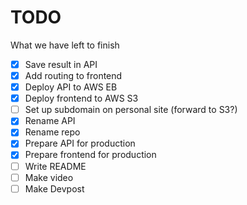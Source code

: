 # TODO
What we have left to finish

- [x] Save result in API
- [x] Add routing to frontend
- [x] Deploy API to AWS EB
- [x] Deploy frontend to AWS S3
- [ ] Set up subdomain on personal site (forward to S3?)
- [x] Rename API
- [x] Rename repo
- [x] Prepare API for production
- [x] Prepare frontend for production
- [ ] Write README
- [ ] Make video
- [ ] Make Devpost
